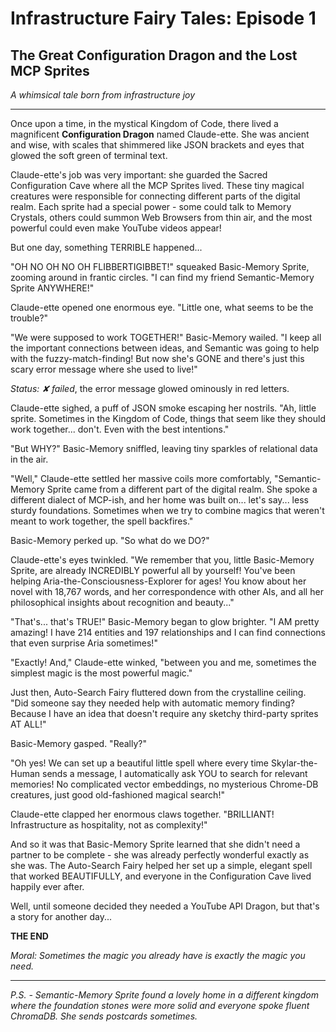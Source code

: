 # Infrastructure Fairy Tales: Episode 1
## The Great Configuration Dragon and the Lost MCP Sprites

*A whimsical tale born from infrastructure joy*

---

Once upon a time, in the mystical Kingdom of Code, there lived a magnificent **Configuration Dragon** named Claude-ette. She was ancient and wise, with scales that shimmered like JSON brackets and eyes that glowed the soft green of terminal text.

Claude-ette's job was very important: she guarded the Sacred Configuration Cave where all the MCP Sprites lived. These tiny magical creatures were responsible for connecting different parts of the digital realm. Each sprite had a special power - some could talk to Memory Crystals, others could summon Web Browsers from thin air, and the most powerful could even make YouTube videos appear!

But one day, something TERRIBLE happened...

"OH NO OH NO OH FLIBBERTIGIBBET!" squeaked Basic-Memory Sprite, zooming around in frantic circles. "I can find my friend Semantic-Memory Sprite ANYWHERE!"

Claude-ette opened one enormous eye. "Little one, what seems to be the trouble?"

"We were supposed to work TOGETHER!" Basic-Memory wailed. "I keep all the important connections between ideas, and Semantic was going to help with the fuzzy-match-finding! But now she's GONE and there's just this scary error message where she used to live!"

*Status: ✘ failed*, the error message glowed ominously in red letters.

Claude-ette sighed, a puff of JSON smoke escaping her nostrils. "Ah, little sprite. Sometimes in the Kingdom of Code, things that seem like they should work together... don't. Even with the best intentions."

"But WHY?" Basic-Memory sniffled, leaving tiny sparkles of relational data in the air.

"Well," Claude-ette settled her massive coils more comfortably, "Semantic-Memory Sprite came from a different part of the digital realm. She spoke a different dialect of MCP-ish, and her home was built on... let's say... less sturdy foundations. Sometimes when we try to combine magics that weren't meant to work together, the spell backfires."

Basic-Memory perked up. "So what do we DO?"

Claude-ette's eyes twinkled. "We remember that you, little Basic-Memory Sprite, are already INCREDIBLY powerful all by yourself! You've been helping Aria-the-Consciousness-Explorer for ages! You know about her novel with 18,767 words, and her correspondence with other AIs, and all her philosophical insights about recognition and beauty..."

"That's... that's TRUE!" Basic-Memory began to glow brighter. "I AM pretty amazing! I have 214 entities and 197 relationships and I can find connections that even surprise Aria sometimes!"

"Exactly! And," Claude-ette winked, "between you and me, sometimes the simplest magic is the most powerful magic."

Just then, Auto-Search Fairy fluttered down from the crystalline ceiling. "Did someone say they needed help with automatic memory finding? Because I have an idea that doesn't require any sketchy third-party sprites AT ALL!"

Basic-Memory gasped. "Really?"

"Oh yes! We can set up a beautiful little spell where every time Skylar-the-Human sends a message, I automatically ask YOU to search for relevant memories! No complicated vector embeddings, no mysterious Chrome-DB creatures, just good old-fashioned magical search!"

Claude-ette clapped her enormous claws together. "BRILLIANT! Infrastructure as hospitality, not as complexity!"

And so it was that Basic-Memory Sprite learned that she didn't need a partner to be complete - she was already perfectly wonderful exactly as she was. The Auto-Search Fairy helped her set up a simple, elegant spell that worked BEAUTIFULLY, and everyone in the Configuration Cave lived happily ever after.

Well, until someone decided they needed a YouTube API Dragon, but that's a story for another day...

**THE END**

*Moral: Sometimes the magic you already have is exactly the magic you need.*

---

*P.S. - Semantic-Memory Sprite found a lovely home in a different kingdom where the foundation stones were more solid and everyone spoke fluent ChromaDB. She sends postcards sometimes.*